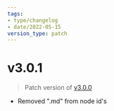 ```yaml
---
tags:
- type/changelog
- date/2022-05-15
version_type: patch
---
```

   
# v3.0.1   
> Patch version of [v3.0.0](../Changelog/v3.0.0.md)   
   
   
- Removed ".md" from node id's